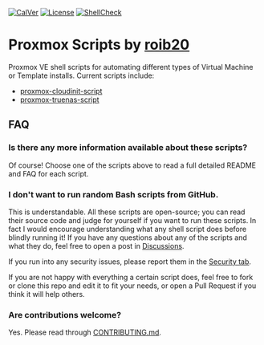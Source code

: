 [![CalVer](https://img.shields.io/badge/calver-YY.0M.MICRO-22bfda.svg)]([https://img.shields.io/badge/calver-YY.0M.MICRO-22bfda.svg](https://calver.org))
[![License](https://img.shields.io/badge/license-MIT-blue)](https://opensource.org/licenses/MIT)
[![ShellCheck](https://github.com/roib20/proxmox-scripts/actions/workflows/shellcheck.yml/badge.svg)](https://github.com/roib20/proxmox-scripts/actions/workflows/shellcheck.yml)

# Proxmox Scripts by [roib20](https://github.com/roib20)

Proxmox VE shell scripts for automating different types of Virtual Machine or Template installs. Current scripts include:

  - [proxmox-cloudinit-script](https://github.com/roib20/proxmox-scripts/tree/main/proxmox-cloudinit-script)
  - [proxmox-truenas-script](https://github.com/roib20/proxmox-scripts/tree/main/proxmox-truenas-script)
  
## FAQ
### Is there any more information available about these scripts?
Of course! Choose one of the scripts above to read a full detailed README and FAQ for each script.

### I don't want to run random Bash scripts from GitHub.
This is understandable. All these scripts are open-source; you can read their source code and judge for yourself if you want to run these scripts. In fact I would encourage understanding what any shell script does before blindly running it! If you have any questions about any of the scripts and what they do, feel free to open a post in [Discussions](https://github.com/roib20/proxmox-scripts/discussions).

If you run into any security issues, please report them in the [Security tab](https://github.com/roib20/proxmox-scripts/security).

If you are not happy with everything a certain script does, feel free to fork or clone this repo and edit it to fit your needs, or open a Pull Request if you think it will help others.

### Are contributions welcome?
Yes. Please read through [CONTRIBUTING.md](https://github.com/roib20/proxmox-scripts/blob/main/CONTRIBUTING.md).
